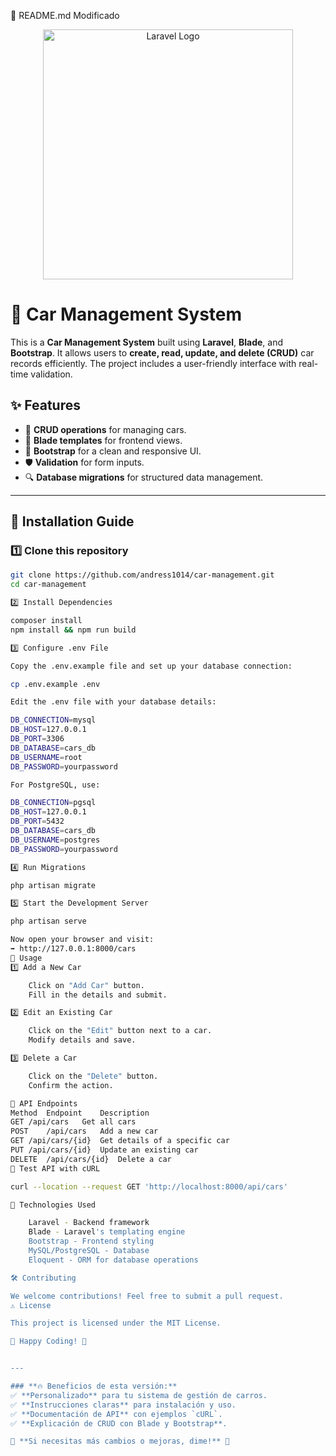 📌 README.md Modificado

<p align="center">
    <a href="https://laravel.com" target="_blank">
        <img src="https://raw.githubusercontent.com/laravel/art/master/logo-lockup/5%20SVG/2%20CMYK/1%20Full%20Color/laravel-logolockup-cmyk-red.svg" width="400" alt="Laravel Logo">
    </a>
</p>

# 🚗 Car Management System

This is a **Car Management System** built using **Laravel**, **Blade**, and **Bootstrap**. It allows users to **create, read, update, and delete (CRUD)** car records efficiently. The project includes a user-friendly interface with real-time validation.

## ✨ Features
- 📝 **CRUD operations** for managing cars.
- 🎨 **Blade templates** for frontend views.
- 🎨 **Bootstrap** for a clean and responsive UI.
- 🛡 **Validation** for form inputs.
- 🔍 **Database migrations** for structured data management.

---

## 📌 Installation Guide

### 1️⃣ Clone this repository
```sh
git clone https://github.com/andress1014/car-management.git
cd car-management

2️⃣ Install Dependencies

composer install
npm install && npm run build

3️⃣ Configure .env File

Copy the .env.example file and set up your database connection:

cp .env.example .env

Edit the .env file with your database details:

DB_CONNECTION=mysql
DB_HOST=127.0.0.1
DB_PORT=3306
DB_DATABASE=cars_db
DB_USERNAME=root
DB_PASSWORD=yourpassword

For PostgreSQL, use:

DB_CONNECTION=pgsql
DB_HOST=127.0.0.1
DB_PORT=5432
DB_DATABASE=cars_db
DB_USERNAME=postgres
DB_PASSWORD=yourpassword

4️⃣ Run Migrations

php artisan migrate

5️⃣ Start the Development Server

php artisan serve

Now open your browser and visit:
➡ http://127.0.0.1:8000/cars
📌 Usage
1️⃣ Add a New Car

    Click on "Add Car" button.
    Fill in the details and submit.

2️⃣ Edit an Existing Car

    Click on the "Edit" button next to a car.
    Modify details and save.

3️⃣ Delete a Car

    Click on the "Delete" button.
    Confirm the action.

📌 API Endpoints
Method	Endpoint	Description
GET	/api/cars	Get all cars
POST	/api/cars	Add a new car
GET	/api/cars/{id}	Get details of a specific car
PUT	/api/cars/{id}	Update an existing car
DELETE	/api/cars/{id}	Delete a car
🔹 Test API with cURL

curl --location --request GET 'http://localhost:8000/api/cars'

📌 Technologies Used

    Laravel - Backend framework
    Blade - Laravel's templating engine
    Bootstrap - Frontend styling
    MySQL/PostgreSQL - Database
    Eloquent - ORM for database operations

🛠 Contributing

We welcome contributions! Feel free to submit a pull request.
⚠️ License

This project is licensed under the MIT License.

🚀 Happy Coding! 🎉


---

### **🔥 Beneficios de esta versión:**
✅ **Personalizado** para tu sistema de gestión de carros.  
✅ **Instrucciones claras** para instalación y uso.  
✅ **Documentación de API** con ejemplos `cURL`.  
✅ **Explicación de CRUD con Blade y Bootstrap**.  

🔹 **Si necesitas más cambios o mejoras, dime!** 🚀